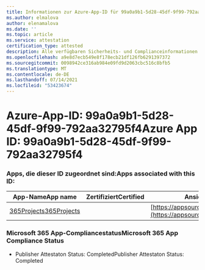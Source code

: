 ```yaml
---
title: Informationen zur Azure-App-ID für 99a0a9b1-5d28-45df-9f99-792aa32795f4
ms.author: elmalova
author: elenamalova
ms.date: ''
ms.topic: article
ms.service: attestation
certification_type: attested
description: Alle verfügbaren Sicherheits- und Complianceinformationen für 99a0a9b1-5d28-45df-9f99-792aa32795f4.
ms.openlocfilehash: a9e8d7ecb549e8f178ecb21df126fb6291397372
ms.sourcegitcommit: 0098942ce316ab984e09fd9d2063cbc516c8bfb5
ms.translationtype: MT
ms.contentlocale: de-DE
ms.lasthandoff: 07/14/2021
ms.locfileid: "53423674"
---
```

# <a name="azure-app-id-99a0a9b1-5d28-45df-9f99-792aa32795f4"></a><span data-ttu-id="cf90b-103">Azure-App-ID: 99a0a9b1-5d28-45df-9f99-792aa32795f4</span><span class="sxs-lookup"><span data-stu-id="cf90b-103">Azure App ID: 99a0a9b1-5d28-45df-9f99-792aa32795f4</span></span>


### <a name="apps-associated-with-this-id"></a><span data-ttu-id="cf90b-104">Apps, die dieser ID zugeordnet sind:</span><span class="sxs-lookup"><span data-stu-id="cf90b-104">Apps associated with this ID:</span></span>
| <span data-ttu-id="cf90b-105">**App-Name**</span><span class="sxs-lookup"><span data-stu-id="cf90b-105">**App name**</span></span> | <span data-ttu-id="cf90b-106">**Zertifiziert**</span><span class="sxs-lookup"><span data-stu-id="cf90b-106">**Certified**</span></span> | <span data-ttu-id="cf90b-107">**Ansicht in AppSource**</span><span class="sxs-lookup"><span data-stu-id="cf90b-107">**View in AppSource**</span></span> |
|-|-|-|
| [<span data-ttu-id="cf90b-108">365Projects</span><span class="sxs-lookup"><span data-stu-id="cf90b-108">365Projects</span></span>](https://docs.microsoft.com/en-us/microsoft-365-app-certification/forward/WA200002160) |  | [https://appsource.microsoft.com/product/office/WA200002160](https://appsource.microsoft.com/product/office/WA200002160) |

### <a name="microsoft-365-app-compliance-status"></a><span data-ttu-id="cf90b-109">Microsoft 365 App-Compliancestatus</span><span class="sxs-lookup"><span data-stu-id="cf90b-109">Microsoft 365 App Compliance Status</span></span>
- <span data-ttu-id="cf90b-110">Publisher Attestaton Status: Completed</span><span class="sxs-lookup"><span data-stu-id="cf90b-110">Publisher Attestaton Status: Completed</span></span>
